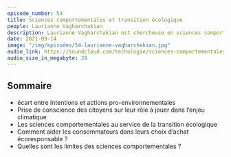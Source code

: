 ```yaml
---
episode_number: 54
title: Sciences comportementales et transition écologique
people: Laurianne Vagharchakian
description: Laurianne Vagharchakian est chercheuse en sciences comportementales. Son travail consiste à mieux prendre en compte le comportement humain afin de mieux façonner les politiques publiques. Par exemple, comment adapter nos comportements face au réchauffement climatique ?
date: 2021-09-14
image: "/img/episodes/54-laurianne-vagharchakian.jpg"
audio_link: https://soundcloud.com/techologie/sciences-comportementales-et-transition-ecologique-avec-laurianne-vagharchakian
audio_size_in_megabyte: 28
---
```


## Sommaire

* écart entre intentions et actions pro-environnementales
* Prise de conscience des citoyens sur leur rôle à jouer dans l’enjeu climatique
* Les sciences comportementales au service de la transition écologique
* Comment aider les consommateurs dans leurs choix d’achat écoresponsable ?
* Quelles sont les limites des sciences comportementales ?
